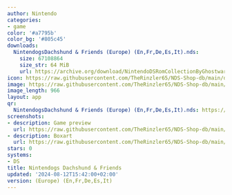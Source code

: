 ```yaml
---
author: Nintendo
categories:
- game
color: '#a7795b'
color_bg: '#805c45'
downloads:
  NintendogsDachshund & Friends (Europe) (En,Fr,De,Es,It).nds:
    size: 67108864
    size_str: 64 MiB
    url: https://archive.org/download/NintendoDSRomCollectionByGhostware/NintendogsDachshund%20%26%20Friends%20%28Europe%29%20%28En%2CFr%2CDe%2CEs%2CIt%29.nds
icon: https://raw.githubusercontent.com/TheRinzler65/NDS-Shop-db/main/docs/assets/images/icons/nintendogsdaschund.png
image: https://raw.githubusercontent.com/TheRinzler65/NDS-Shop-db/main/docs/assets/images/icons/nintendogsdaschund.png
image_length: 966
layout: app
qr:
  NintendogsDachshund & Friends (Europe) (En,Fr,De,Es,It).nds: https://db-NDS-Shop-db.netlify.app/assets/images/qr/nintendogsdachshund--friends-europe-enfrdeesit-nds.png
screenshots:
- description: Game preview
  url: https://raw.githubusercontent.com/TheRinzler65/NDS-Shop-db/main/docs/assets/images/screenshots/nintendogsdaschund/nintendogsdaschung.png
- description: Boxart
  url: https://raw.githubusercontent.com/TheRinzler65/NDS-Shop-db/main/docs/assets/images/boxart/NintendogsDachshund%20%26%20Friends%20(Europe)%20(En%2CFr%2CDe%2CEs%2CIt).nds.png
stars: 0
systems:
- DS
title: Nintendogs Dachshund & Friends
updated: '2024-08-12T15:42:00+02:00'
version: (Europe) (En,Fr,De,Es,It)
---
```

